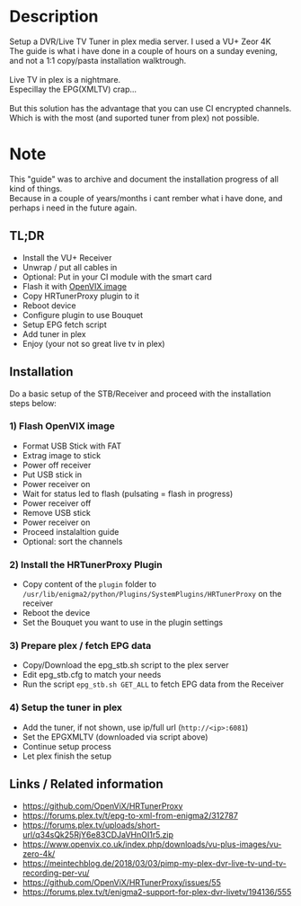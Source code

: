 # Description
Setup a DVR/Live TV Tuner in plex media server. I used a VU+ Zeor 4K<br />
The guide is what i have done in a couple of hours on a sunday evening, and not a 1:1 copy/pasta installation walktrough.
<br /><br />
Live TV in plex is a nightmare. <br />
Especillay the EPG(XMLTV) crap...<br /><br />
But this solution has the advantage that you can use CI encrypted channels.<br />
Which is with the most (and suported tuner from plex) not possible.

# Note
This "guide" was to archive and document the installation progress of all kind of things.<br />
Because in a couple of years/months i cant rember what i have done, and perhaps i need in the future again.

## TL;DR
- Install the VU+ Receiver
- Unwrap / put all cables in
- Optional: Put in your CI module with the smart card
- Flash it with [OpenVIX image](https://www.openvix.co.uk/index.php/downloads/vu-plus-images/vu-zero-4k/)
- Copy HRTunerProxy plugin to it
- Reboot device
- Configure plugin to use Bouquet
- Setup EPG fetch script
- Add tuner in plex
- Enjoy (your not so great live tv in plex)





## Installation
Do a basic setup of the STB/Receiver and proceed with the installation steps below:

### 1) Flash OpenVIX image
- Format USB Stick with FAT
- Extrag image to stick
- Power off receiver
- Put USB stick in 
- Power receiver on
- Wait for status led to flash (pulsating = flash in progress)
- Power receiver off
- Remove USB stick
- Power receiver on
- Proceed instalaltion guide
- Optional: sort the channels

### 2) Install the HRTunerProxy Plugin
- Copy content of the `plugin` folder to `/usr/lib/enigma2/python/Plugins/SystemPlugins/HRTunerProxy` on the receiver
- Reboot the device
- Set the Bouquet you want to use in the plugin settings

### 3) Prepare plex / fetch EPG data
- Copy/Download the epg_stb.sh script to the plex server
- Edit epg_stb.cfg to match your needs
- Run the script `epg_stb.sh GET_ALL` to fetch EPG data from the Receiver

### 4) Setup the tuner in plex
- Add the tuner, if not shown, use ip/full url (`http://<ip>:6081`)
- Set the EPGXMLTV (downloaded via script above)
- Continue setup process
- Let plex finish the setup

## Links / Related information
- https://github.com/OpenViX/HRTunerProxy
- https://forums.plex.tv/t/epg-to-xml-from-enigma2/312787
- https://forums.plex.tv/uploads/short-url/q34sQk25RjY6e83CDJaVHnOI1r5.zip
- https://www.openvix.co.uk/index.php/downloads/vu-plus-images/vu-zero-4k/
- https://meintechblog.de/2018/03/03/pimp-my-plex-dvr-live-tv-und-tv-recording-per-vu/
- https://github.com/OpenViX/HRTunerProxy/issues/55
- https://forums.plex.tv/t/enigma2-support-for-plex-dvr-livetv/194136/555